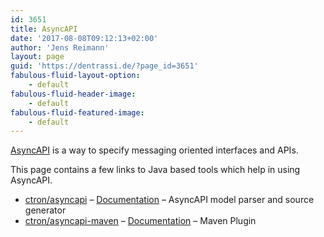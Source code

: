 ```yaml
---
id: 3651
title: AsyncAPI
date: '2017-08-08T09:12:13+02:00'
author: 'Jens Reimann'
layout: page
guid: 'https://dentrassi.de/?page_id=3651'
fabulous-fluid-layout-option:
    - default
fabulous-fluid-header-image:
    - default
fabulous-fluid-featured-image:
    - default
---
```


[AsyncAPI](https://www.asyncapi.com/) is a way to specify messaging oriented interfaces and APIs.

This page contains a few links to Java based tools which help in using AsyncAPI.

- [ctron/asyncapi](https://github.com/ctron/asyncapi) – [Documentation](https://ctron.github.io/asyncapi) – AsyncAPI model parser and source generator
- [ctron/asyncapi-maven](https://github.com/ctron/asyncapi-maven) – [Documentation](https://ctron.github.io/asyncapi-maven) – Maven Plugin